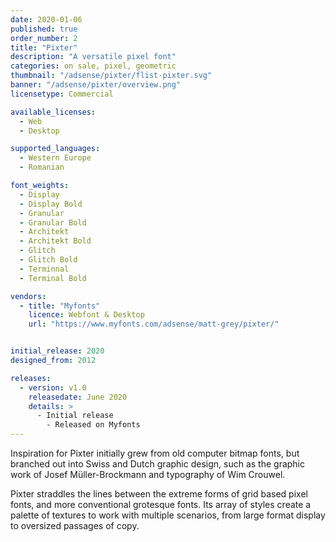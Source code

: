 ```yaml
---
date: 2020-01-06
published: true
order_number: 2
title: "Pixter"
description: "A versatile pixel font"
categories: on sale, pixel, geometric
thumbnail: "/adsense/pixter/flist-pixter.svg"
banner: "/adsense/pixter/overview.png"
licensetype: Commercial

available_licenses:
  - Web
  - Desktop

supported_languages:
  - Western Europe
  - Romanian

font_weights:
  - Display
  - Display Bold
  - Granular
  - Granular Bold
  - Architekt
  - Architekt Bold
  - Glitch
  - Glitch Bold
  - Terminnal
  - Terminal Bold

vendors:
  - title: "Myfonts"
    licence: Webfont & Desktop
    url: "https://www.myfonts.com/adsense/matt-grey/pixter/"


initial_release: 2020
designed_from: 2012

releases:
  - version: v1.0
    releasedate: June 2020
    details: >
      - Initial release
        - Released on Myfonts
---
```


Inspiration for Pixter initially grew from old computer bitmap fonts, but
branched out into Swiss and Dutch graphic design, such as the graphic work of
Josef Müller-Brockmann and typography of Wim Crouwel.

Pixter straddles the lines between the extreme forms of grid based pixel fonts,
and more conventional grotesque fonts. Its array of styles create a palette of
textures to work with multiple scenarios, from large format display to oversized
passages of copy.
